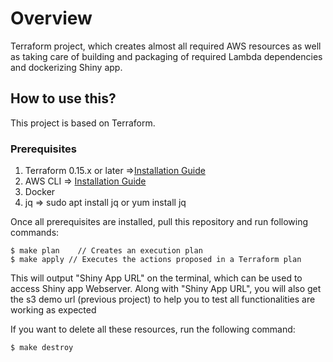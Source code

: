 # Overview 

Terraform project, which creates almost all required AWS resources as well as taking care of building and packaging of required Lambda dependencies and dockerizing Shiny app.

## How to use this? <a name="setup"></a>
This project is based on Terraform.
### Prerequisites
1. Terraform 0.15.x or later =>[Installation Guide](https://www.terraform.io/downloads.html)
2. AWS CLI => [Installation Guide](https://aws.amazon.com/cli/)
3. Docker
4. jq => sudo apt install jq or yum install jq


Once all prerequisites are installed, pull this repository and run following commands:
```
$ make plan    // Creates an execution plan
$ make apply // Executes the actions proposed in a Terraform plan
```

This will output "Shiny App URL" on the terminal, which can be used to access Shiny app Webserver.
Along with "Shiny App URL", you will also get the s3 demo url (previous project) to help you to test all functionalities are working as expected

If you want to delete all these resources, run the following command:

```
$ make destroy
```

